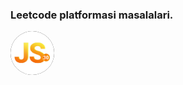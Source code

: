 ### Leetcode platformasi masalalari.
<a href="https://leetcode.com/studyplan/30-days-of-javascript/">
    <img src="img.png" target="_blank" alt="Not Found Image" style="width:70px;background: #000; border-radius: 50%">
</a>

